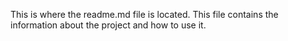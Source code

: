 This is where the readme.md file is located. This file contains the information about the project and how to use it.
``` test messages so help